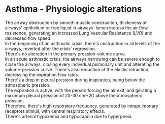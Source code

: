# Asthma - Physiologic alterations

The airway obstruction by smooth muscle constraction, thickeness of airways' epithelium or free liquid in airways' lumen incress the air flow resistence, generating an incressed Lung Vascular Resistance (LVR) and decressed flow speed.  
In the beginning of an asthmatic crisis, there's obstruction in all levels of the airways, reverted after the crisis' regression.  
There's no alteration in the primary pression-volume curve.  
In an acute asthmatic crisis, the airways narrowing can be severe enough to close the airways, closing every individual pulmonary unit and alterating the volume-pression curve. There's also reduction of the elastic retraction, decressing the expiration flow rates.  
There's a drop in pleural pression during inspiration, being below the atmospheric pression.  
The expiration is active, with the person forcing the air exit, and gerating a maximum pleural pression of 20-30 cmH2O above the atmospheric pression.  
Therefore, there's high respiratory frequency, generated by intrapulmonary receptors stimuli, with central respiratory effects.  
There's arterial hypoxemia and hypocapnia due to hyperpneia.  

